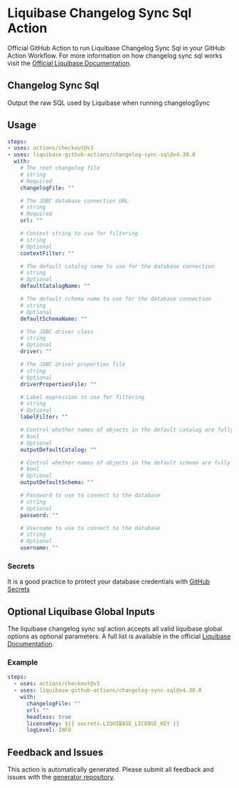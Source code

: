 # Liquibase Changelog Sync Sql Action
Official GitHub Action to run Liquibase Changelog Sync Sql in your GitHub Action Workflow. For more information on how changelog sync sql works visit the [Official Liquibase Documentation](https://docs.liquibase.com/commands/home.html).
## Changelog Sync Sql
Output the raw SQL used by Liquibase when running changelogSync
## Usage
```yaml
steps:
- uses: actions/checkout@v3
- uses: liquibase-github-actions/changelog-sync-sql@v4.30.0
  with:
    # The root changelog file
    # string
    # Required
    changelogFile: ""

    # The JDBC database connection URL
    # string
    # Required
    url: ""

    # Context string to use for filtering
    # string
    # Optional
    contextFilter: ""

    # The default catalog name to use for the database connection
    # string
    # Optional
    defaultCatalogName: ""

    # The default schema name to use for the database connection
    # string
    # Optional
    defaultSchemaName: ""

    # The JDBC driver class
    # string
    # Optional
    driver: ""

    # The JDBC driver properties file
    # string
    # Optional
    driverPropertiesFile: ""

    # Label expression to use for filtering
    # string
    # Optional
    labelFilter: ""

    # Control whether names of objects in the default catalog are fully qualified or not. If true they are. If false, only objects outside the default catalog are fully qualified
    # bool
    # Optional
    outputDefaultCatalog: ""

    # Control whether names of objects in the default schema are fully qualified or not. If true they are. If false, only objects outside the default schema are fully qualified
    # bool
    # Optional
    outputDefaultSchema: ""

    # Password to use to connect to the database
    # string
    # Optional
    password: ""

    # Username to use to connect to the database
    # string
    # Optional
    username: ""

```

### Secrets
It is a good practice to protect your database credentials with [GitHub Secrets](https://docs.github.com/en/actions/security-guides/encrypted-secrets)

## Optional Liquibase Global Inputs
The liquibase changelog sync sql action accepts all valid liquibase global options as optional parameters. A full list is available in the official [Liquibase Documentation](https://docs.liquibase.com/parameters/command-parameters.html).

### Example
```yaml
steps:
  - uses: actions/checkout@v3
  - uses: liquibase-github-actions/changelog-sync-sql@v4.30.0
    with:
      changelogFile: ""
      url: ""
      headless: true
      licenseKey: ${{ secrets.LIQUIBASE_LICENSE_KEY }}
      logLevel: INFO
```

## Feedback and Issues
This action is automatically generated. Please submit all feedback and issues with the [generator repository](https://github.com/liquibase/github-action-generator/issues).
